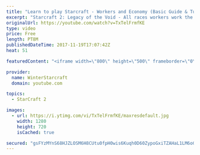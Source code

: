```yaml
---
title: "Learn to play Starcraft - Workers and Economy (Basic Guide & Tutorial)"
excerpt: "Starcraft 2: Legacy of the Void - All races workers work the same (mule notwithstanding!)  Wiki on mining: http://wiki.teamliquid.net/starcraft2/Mining_Minerals"
originalUrl: https://youtube.com/watch?v=TxTelFrmfKE
type: video
price: Free
length: PT8M
publishedDateTime: 2017-11-19T17:07:42Z
heat: 51

featuredContent: "<iframe width=\"800\" height=\"500\" frameborder=\"0\" src=\"https://www.youtube.com/embed/TxTelFrmfKE\" allow=\"accelerometer; autoplay; encrypted-media; gyroscope; picture-in-picture\" allowfullscreen></iframe>"

provider:
  name: WinterStarcraft
  domain: youtube.com

topics:
  - StarCraft 2

images:
  - url: https://i.ytimg.com/vi/TxTelFrmfKE/maxresdefault.jpg
    width: 1280
    height: 720
    isCached: true

secured: "gsFYzMYnS68HJZLOSM6H8CUtu0fpH0wis6Kuqh0D60ZypoGxiTZAHaL1LM6oGSxaWLARQfdeiOpxkpdsBoP2Usl87AT+/lpoS/zuw0FP/kqJl5onn2DGpDtD6xH0QezciVKQlc1O/teCYS3RnLsRrm5tcpHyT9jG56hj7yRr4av+uS3mMhOBGYNeBAqsmiWn0Q7alTP2KqLt11Ku/NJYPQIV0whDXVN+5SaAJ2Ol04+9G42+ZYpA4JWD51aon7046GO4YXZ5jJ9Hq4mgYyq5AfRtd2/9zh25n2kwj50zQrrxQMBFQt+rmq/M/nfgZDRvaebV3pjwZi2RvCWPg2c5VTd2MID0L6m5i9H4ZXHSWc3bjqwQmRpaj2gQqTBZ85o3MUOFDZjkDqEqfnLsbTNRmDNEQwz5ejbCjU8g7oHHhm8=;xbyAeHL4Pt0MSZ15n3LP/w=="
---
```


